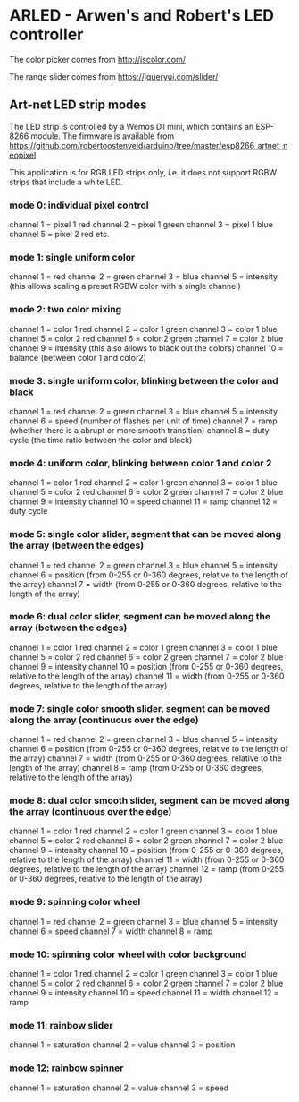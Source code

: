 # ARLED - Arwen's and Robert's LED controller

The color picker comes from http://jscolor.com/

The range slider comes from https://jqueryui.com/slider/

## Art-net LED strip modes

The LED strip is controlled by a Wemos D1 mini, which contains an ESP-8266 module. The firmware is available from https://github.com/robertoostenveld/arduino/tree/master/esp8266_artnet_neopixel

This application is for RGB LED strips only, i.e. it does not support RGBW strips that include a white LED.

### mode 0: individual pixel control
  channel 1 = pixel 1 red
  channel 2 = pixel 1 green
  channel 3 = pixel 1 blue
  channel 5 = pixel 2 red
  etc.

### mode 1: single uniform color
  channel 1 = red
  channel 2 = green
  channel 3 = blue
  channel 5 = intensity (this allows scaling a preset RGBW color with a single channel)

### mode 2: two color mixing
  channel 1  = color 1 red
  channel 2  = color 1 green
  channel 3  = color 1 blue
  channel 5  = color 2 red
  channel 6  = color 2 green
  channel 7  = color 2 blue
  channel 9  = intensity (this also allows to black out the colors)
  channel 10 = balance (between color 1 and color2)

### mode 3: single uniform color, blinking between the color and black
  channel 1 = red
  channel 2 = green
  channel 3 = blue
  channel 5 = intensity
  channel 6 = speed (number of flashes per unit of time)
  channel 7 = ramp (whether there is a abrupt or more smooth transition)
  channel 8 = duty cycle (the time ratio between the color and black)

### mode 4: uniform color, blinking between color 1 and color 2
  channel 1  = color 1 red
  channel 2  = color 1 green
  channel 3  = color 1 blue
  channel 5  = color 2 red
  channel 6  = color 2 green
  channel 7  = color 2 blue
  channel 9  = intensity
  channel 10 = speed
  channel 11 = ramp
  channel 12 = duty cycle

### mode 5: single color slider, segment that can be moved along the array (between the edges)
  channel 1 = red
  channel 2 = green
  channel 3 = blue
  channel 5 = intensity
  channel 6 = position (from 0-255 or 0-360 degrees, relative to the length of the array)
  channel 7 = width    (from 0-255 or 0-360 degrees, relative to the length of the array)

### mode 6: dual color slider, segment can be moved along the array (between the edges)
  channel 1  = color 1 red
  channel 2  = color 1 green
  channel 3  = color 1 blue
  channel 5  = color 2 red
  channel 6  = color 2 green
  channel 7  = color 2 blue
  channel 9  = intensity
  channel 10 = position (from 0-255 or 0-360 degrees, relative to the length of the array)
  channel 11 = width    (from 0-255 or 0-360 degrees, relative to the length of the array)

### mode 7: single color smooth slider, segment can be moved along the array (continuous over the edge)
  channel 1 = red
  channel 2 = green
  channel 3 = blue
  channel 5 = intensity
  channel 6 = position (from 0-255 or 0-360 degrees, relative to the length of the array)
  channel 7 = width    (from 0-255 or 0-360 degrees, relative to the length of the array)
  channel 8 = ramp     (from 0-255 or 0-360 degrees, relative to the length of the array)

### mode 8: dual color smooth slider, segment can be moved along the array (continuous over the edge)
  channel 1  = color 1 red
  channel 2  = color 1 green
  channel 3  = color 1 blue
  channel 5  = color 2 red
  channel 6  = color 2 green
  channel 7  = color 2 blue
  channel 9  = intensity
  channel 10 = position (from 0-255 or 0-360 degrees, relative to the length of the array)
  channel 11 = width    (from 0-255 or 0-360 degrees, relative to the length of the array)
  channel 12 = ramp     (from 0-255 or 0-360 degrees, relative to the length of the array)

### mode 9: spinning color wheel
  channel 1 = red
  channel 2 = green
  channel 3 = blue
  channel 5 = intensity
  channel 6 = speed
  channel 7 = width
  channel 8 = ramp

### mode 10: spinning color wheel with color background
  channel 1  = color 1 red
  channel 2  = color 1 green
  channel 3  = color 1 blue
  channel 5  = color 2 red
  channel 6  = color 2 green
  channel 7  = color 2 blue
  channel 9  = intensity
  channel 10 = speed
  channel 11 = width
  channel 12 = ramp

### mode 11: rainbow slider
  channel 1 = saturation
  channel 2 = value
  channel 3 = position

### mode 12: rainbow spinner
  channel 1 = saturation
  channel 2 = value
  channel 3 = speed
